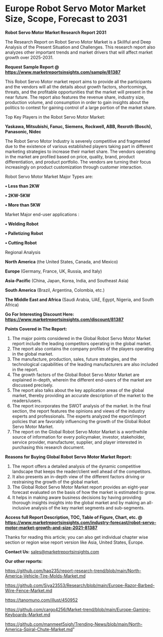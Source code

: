 # Europe Robot Servo Motor Market Size, Scope, Forecast to 2031

<strong>Robot Servo Motor Market Research Report 2031</strong>

The Research Report on Robot Servo Motor Market is a Skillful and Deep Analysis of the Present Situation and Challenges. This research report also analyzes other important trends and market drivers that will affect market growth over 2025-2031.

<strong>Request Sample Report @ <a href=https://www.marketreportsinsights.com/sample/81387>https://www.marketreportsinsights.com/sample/81387</a></strong>

This Robot Servo Motor market report aims to provide all the participants and the vendors will all the details about growth factors, shortcomings, threats, and the profitable opportunities that the market will present in the near future. The report also features the revenue share, industry size, production volume, and consumption in order to gain insights about the politics to contest for gaining control of a large portion of the market share.

Top Key Players in the Robot Servo Motor Market:

<strong>Yaskawa, Mitsubishi, Fanuc, Siemens, Rockwell, ABB, Rexroth (Bosch), Panasonic, Nidec</strong>

The Robot Servo Motor Industry is severely competitive and fragmented due to the existence of various established players taking part in different marketing strategies to increase their market share. The vendors operating in the market are profiled based on price, quality, brand, product differentiation, and product portfolio. The vendors are turning their focus increasingly on product customization through customer interaction.

Robot Servo Motor Market Major Types are:

<strong>• Less than 2KW

• 2KW-5KW

• More than 5KW</strong>

Market Major end-user applications :

<strong>• Welding Robot

• Palletizing Robot

• Cutting Robot</strong>

Regional Analysis

</u><strong><b>North America</b></strong> (the United States, Canada, and Mexico)

<strong><b>Europe </b></strong>(Germany, France, UK, Russia, and Italy)

<strong><b>Asia-Pacific</b></strong> (China, Japan, Korea, India, and Southeast Asia)

<strong><b>South America</b></strong> (Brazil, Argentina, Colombia, etc.)

<strong><b>The Middle East and Africa</b></strong> (Saudi Arabia, UAE, Egypt, Nigeria, and South Africa)

<strong>Go For Interesting Discount Here: <a href=https://www.marketreportsinsights.com/discount/81387>https://www.marketreportsinsights.com/discount/81387</a></strong>

<strong>Points Covered in The Report:</strong>
<ol>
  <li>The major points considered in the Global Robot Servo Motor Market report include the leading competitors operating in the global market.</li>
  <li>The report also contains the company profiles of the players operating in the global market.</li>
  <li>The manufacture, production, sales, future strategies, and the technological capabilities of the leading manufacturers are also included in the report.</li>
  <li>The growth factors of the Global Robot Servo Motor Market are explained in-depth, wherein the different end-users of the market are discussed precisely.</li>
  <li>The report also talks about the key application areas of the global market, thereby providing an accurate description of the market to the readers/users.</li>
  <li>The report incorporates the SWOT analysis of the market. In the final section, the report features the opinions and views of the industry experts and professionals. The experts analyzed the export/import policies that are favorably influencing the growth of the Global Robot Servo Motor Market.</li>
  <li>The report on the Global Robot Servo Motor Market is a worthwhile source of information for every policymaker, investor, stakeholder, service provider, manufacturer, supplier, and player interested in purchasing this research document.</li>
</ol>
<strong>Reasons for Buying Global Robot Servo Motor Market Report:</strong>

<ol>
  <li>The report offers a detailed analysis of the dynamic competitive landscape that keeps the reader/client well ahead of the competitors.</li>
  <li>It also presents an in-depth view of the different factors driving or restraining the growth of the global market.</li>
  <li>The Global Robot Servo Motor Market report provides an eight-year forecast evaluated on the basis of how the market is estimated to grow.</li>
  <li>It helps in making aware business decisions by having providing thorough insights insights into the global market and by making an all-inclusive analysis of the key market segments and sub-segments.</li>
</ol>
<strong>Access full Report Description, TOC, Table of Figure, Chart, etc. @ <a href=https://www.marketreportsinsights.com/industry-forecast/robot-servo-motor-market-growth-and-size-2021-81387>https://www.marketreportsinsights.com/industry-forecast/robot-servo-motor-market-growth-and-size-2021-81387</a></strong>


Thanks for reading this article; you can also get individual chapter wise section or region wise report version like Asia, United States, Europe.

<strong>Contact Us:</strong>
sales@marketreportsinsights.com

<strong>Our other reports:</strong>

<a href=https://github.com/haq235/report-research-trend/blob/main/North-America-Vehicle-Tire-Molds-Market.md>https://github.com/haq235/report-research-trend/blob/main/North-America-Vehicle-Tire-Molds-Market.md</a>

<a href=https://github.com/Siya23553/Research/blob/main/Europe-Razor-Barbed-Wire-Fence-Market.md>https://github.com/Siya23553/Research/blob/main/Europe-Razor-Barbed-Wire-Fence-Market.md</a>

<a href=https://tanomuno.com/illust/450952>https://tanomuno.com/illust/450952</a>

<a href=https://github.com/cargo4256/Market-trend/blob/main/Europe-Gaming-Keyboards-Market.md>https://github.com/cargo4256/Market-trend/blob/main/Europe-Gaming-Keyboards-Market.md</a>

<a href=https://github.com/manmeet5sigh/Trending-News/blob/main/North-America-Spiral-Chute-Market.md>https://github.com/manmeet5sigh/Trending-News/blob/main/North-America-Spiral-Chute-Market.md</a>"
